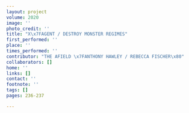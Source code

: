 ```yaml
---
layout: project
volume: 2020
image: ''
photo_credit: ''
title: "X\x7FAGENT / DESTROY MONSTER REGIMES"
first_performed: ''
place: ''
times_performed: ''
contributor: "THE AFIELD \x7FANTHONY HAWLEY / REBECCA FISCHER\x80"
collaborators: []
home: ''
links: []
contact: ''
footnote: ''
tags: []
pages: 236-237

---
```





